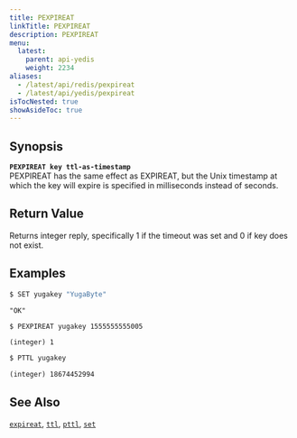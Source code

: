 ```yaml
---
title: PEXPIREAT
linkTitle: PEXPIREAT
description: PEXPIREAT
menu:
  latest:
    parent: api-yedis
    weight: 2234
aliases:
  - /latest/api/redis/pexpireat
  - /latest/api/yedis/pexpireat
isTocNested: true
showAsideToc: true
---
```


## Synopsis
<b>`PEXPIREAT key ttl-as-timestamp`</b><br>
PEXPIREAT has the same effect as EXPIREAT, but the Unix timestamp at which the key will expire is specified in milliseconds instead of seconds.

## Return Value
Returns integer reply, specifically 1 if the timeout was set and 0 if key does not exist.

## Examples

```sh
$ SET yugakey "YugaByte"
```

```
"OK"
```

```sh
$ PEXPIREAT yugakey 1555555555005
```

```
(integer) 1
```

```sh
$ PTTL yugakey
```

```
(integer) 18674452994
```

## See Also
[`expireat`](../expireat/), [`ttl`](../ttl/), [`pttl`](../pttl/), [`set`](../set/) 

